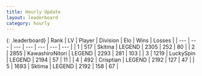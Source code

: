 ```yaml
---
title: Hourly Update
layout: leaderboard
category: hourly
---
```


{: .leaderboard}
| Rank | LV | Player | Division | Elo | Wins | Losses |
| --- | --- | --- | --- | --- | --- | --- |
| <span data-change="1">1</span> | 517 | <span title="ID: 402846">Skitma</span> | LEGEND | <span data-change="22">2305</span> | <span data-change="9">252</span> | <span data-change="1">80</span> |
| <span data-change="-1">2</span> | 2855 | <span title="ID: 164871">KawashiroNitori</span> | LEGEND | <span data-change="0">2293</span> | <span data-change="0">281</span> | <span data-change="0">103</span> |
| <span data-change="1">3</span> | 1219 | <span title="ID: 498412">LuckySpin</span> | LEGEND | <span data-change="0">2194</span> | <span data-change="0">57</span> | <span data-change="0">11</span> |
| <span data-change="-1">4</span> | 492 | <span title="ID: 665674">Crisptian</span> | LEGEND | <span data-change="-12">2192</span> | <span data-change="1">127</span> | <span data-change="2">47</span> |
| <span data-change="0">5</span> | 1693 | <span title="ID: 353063">Sktima</span> | LEGEND | <span data-change="0">2192</span> | <span data-change="0">158</span> | <span data-change="0">67</span> |